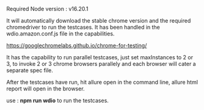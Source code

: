 Required Node version : v16.20.1

It will automatically download the stable chrome version and the required chromedriver to run the testcases. It has been handled in the wdio.amazon.conf.js file in the capabilities.

https://googlechromelabs.github.io/chrome-for-testing/

It has the capability to run parallel testcases, just set maxInstances to 2 or 3, to invoke 2 or 3 chrome browsers parallely and each browser will cater a separate spec file.

After the testcases have run, hit allure open in the command line, allure html report will open in the browser.

use : **npm run wdio** to run the testcases.
